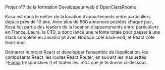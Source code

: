 Projet n°7 de la formation Developpeur web d'OpenClassRooms

Kasa est dans le métier de la location d’appartements entre particuliers depuis près de 10 ans. Avec plus de 500 annonces postées chaque jour, Kasa fait partie des leaders de la location d’appartements entre particuliers en France.
Laura, la CTO, a donc lancé une refonte totale pour passer à une stack complète en JavaScript avec NodeJS côté back-end, et React côté front-end.

Démarrer le projet React et développer l’ensemble de l’application, les composants React, les routes React Router, en suivant les maquettes >[Figma](https://www.figma.com/file/bAnXDNqRKCRRP8mY2gcb5p/UI-Design-Kasa-FR?node-id=3%3A0) (responsives !) et toutes les infos que je te donne ci-dessous.

